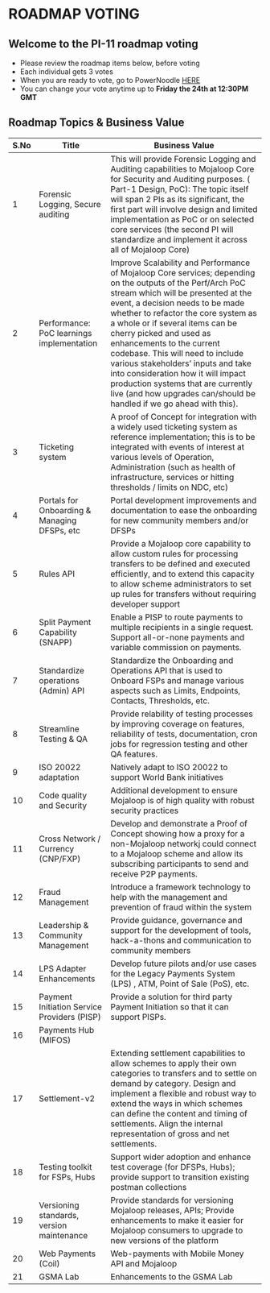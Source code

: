 # ROADMAP VOTING 

## Welcome to the PI-11 roadmap voting   
- Please review the roadmap items below, before voting 
- Each individual gets 3 votes
- When you are ready to vote, go to PowerNoodle [HERE](https://app.powernoodle.com/PN/B234B12CCED3)
- You can change your vote anytime up to **Friday the 24th at 12:30PM GMT**

## Roadmap Topics & Business Value

| S.No   | Title                                                                              | Business Value                                                                                                               |
| ---- | ---------------------------------------------------------------------------------- | ---------------------------------------------------------------------------------------------------------------------------- |
| 1 | Forensic Logging, Secure auditing                                                 | This will provide Forensic Logging and Auditing capabilities to Mojaloop Core for Security and Auditing purposes. ( Part-1 Design, PoC): The topic itself will span 2 PIs as its significant, the first part will involve design and limited implementation as PoC or on selected core services (the second PI will standardize and implement it across all of Mojaloop Core) |
| 2 | Performance: PoC learnings implementation  | Improve Scalability and Performance of Mojaloop Core services; depending on the outputs of the Perf/Arch PoC stream which will be presented at the event, a decision needs to be made whether to refactor the core system as a whole or if several items can be cherry picked and used as enhancements to the current codebase. This will need to include various stakeholders’ inputs and take into consideration how it will impact production systems that are currently live (and how upgrades can/should be handled if we go ahead with this).  |
| 3 | Ticketing system                                                                   | A proof of Concept for integration with a widely used ticketing system as reference implementation; this is to be integrated with events of interest at various levels of Operation, Administration (such as health of infrastructure, services or hitting thresholds / limits on NDC, etc)  |
| 4 | Portals for Onboarding & Managing DFSPs, etc  | Portal development improvements and documentation to ease the onboarding for new community members and/or DFSPs              |
| 5 | Rules API | Provide a Mojaloop core capability to allow custom rules for processing transfers to be defined and executed efficiently, and to extend this capacity to allow scheme administrators to set up rules for transfers without requiring developer support  |
| 6 | Split Payment Capability (SNAPP)                                                   | Enable a PISP to route payments to multiple recipients in a single request. Support all-or-none payments and variable commission on payments.  |
| 7 | Standardize operations (Admin) API                                                 |   Standardize the Onboarding and Operations API that is used to Onboard FSPs and manage various aspects such as Limits, Endpoints, Contacts, Thresholds, etc.  |
| 8 | Streamline Testing & QA                                                            | Provide relability of testing processes by improving coverage on features, reliability of tests, documentation, cron jobs for regression testing and other QA features.  |
| 9 | ISO 20022 adaptation  | Natively adapt to ISO 20022 to support World Bank initiatives  |
| 10 | Code quality and Security                                                          | Additional development to ensure Mojaloop is of high quality with robust security practices  |
| 11 | Cross Network / Currency (CNP/FXP)                                                 | Develop and demonstrate a Proof of Concept showing how a proxy for a non-Mojaloop networkj could connect to a Mojaloop scheme and allow its subscribing participants to send and receive P2P payments. |
| 12 | Fraud Management                                                                   | Introduce a framework technology to help with the management and prevention of fraud within the system  |
| 13 | Leadership & Community Management | Provide guidance, governance and support for the development of tools, hack-a-thons and communication to community members   |
| 14 | LPS Adapter Enhancements                            | Develop future pilots and/or use cases for the Legacy Payments System (LPS) , ATM, Point of Sale (PoS), etc.  |
| 15 | Payment Initiation Service Providers (PISP)  | Provide a solution for third party Payment Initiation so that it can support PISPs.  |
| 16 | Payments Hub (MIFOS)                                                               |                          |
| 17 | Settlement-v2                                                                      |  Extending settlement capabilities to allow schemes to apply their own categories to transfers and to settle on demand by category. Design and implement a flexible and robust way to extend the ways in which schemes can define the content and timing of settlements. Align the internal representation of gross and net settlements. |  
| 18 | Testing toolkit for FSPs, Hubs                                                     |   Support wider adoption and enhance test coverage (for DFSPs, Hubs); provide support to transition existing postman collections |
| 19 | Versioning standards, version maintenance                                          | Provide standards for versioning Mojaloop releases, APIs; Provide enhancements to make it easier for Mojaloop consumers to upgrade to new versions of the platform  |
| 20 | Web Payments (Coil)  | Web-payments with Mobile Money API and Mojaloop  |
| 21 | GSMA Lab  | Enhancements to the GSMA Lab  |

